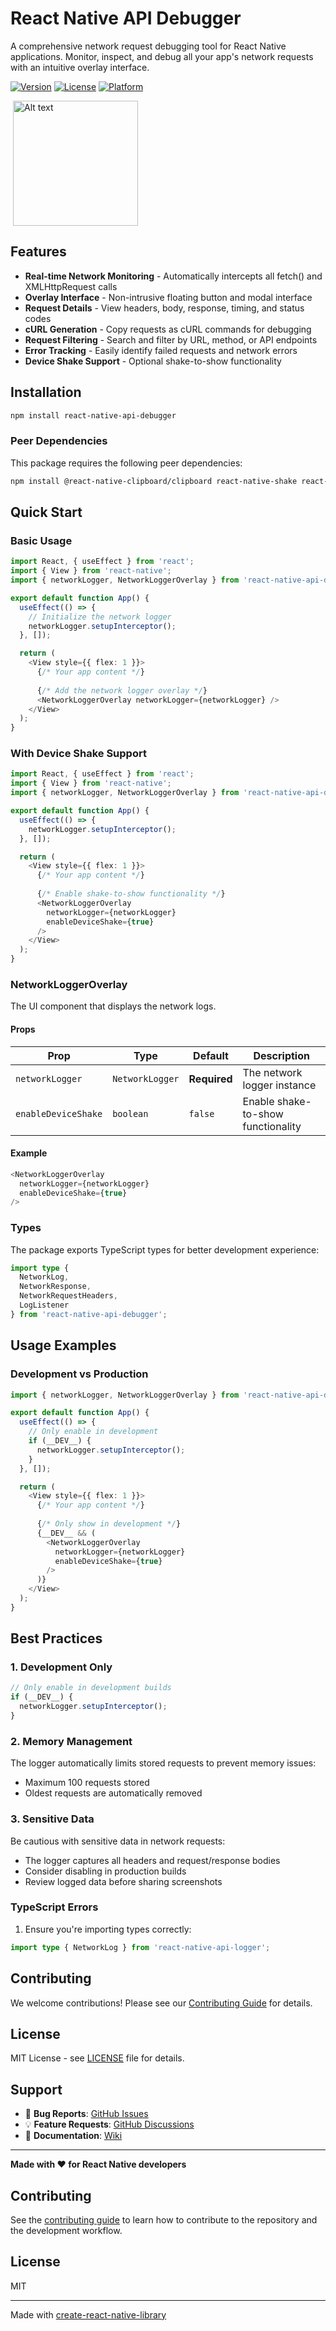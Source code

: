 # React Native API Debugger

A comprehensive network request debugging tool for React Native applications. Monitor, inspect, and debug all your app's network requests with an intuitive overlay interface.

[![Version](https://img.shields.io/npm/v/react-native-api-logger)](https://www.npmjs.com/package/react-native-api-logger)
[![License](https://img.shields.io/npm/l/react-native-api-logger)](https://github.com/your-username/react-native-api-logger/blob/main/LICENSE)
[![Platform](https://img.shields.io/badge/platform-react--native-blue)](https://reactnative.dev/)



<img
  src="/demo/demo_RN_logger.png"
  alt="Alt text"
  title="React Native API Logger"
  style="margin:0 4px; width: 200px"
/>


## Features

- **Real-time Network Monitoring** - Automatically intercepts all fetch() and XMLHttpRequest calls
- **Overlay Interface** - Non-intrusive floating button and modal interface
- **Request Details** - View headers, body, response, timing, and status codes
- **cURL Generation** - Copy requests as cURL commands for debugging
-  **Request Filtering** - Search and filter by URL, method, or API endpoints
- **Error Tracking** - Easily identify failed requests and network errors
- **Device Shake Support** - Optional shake-to-show functionality

## Installation

```bash
npm install react-native-api-debugger
```

### Peer Dependencies

This package requires the following peer dependencies:

```bash
npm install @react-native-clipboard/clipboard react-native-shake react-native-svg
```


## Quick Start

### Basic Usage

```typescript
import React, { useEffect } from 'react';
import { View } from 'react-native';
import { networkLogger, NetworkLoggerOverlay } from 'react-native-api-debugger';

export default function App() {
  useEffect(() => {
    // Initialize the network logger
    networkLogger.setupInterceptor();
  }, []);

  return (
    <View style={{ flex: 1 }}>
      {/* Your app content */}
      
      {/* Add the network logger overlay */}
      <NetworkLoggerOverlay networkLogger={networkLogger} />
    </View>
  );
}
```

### With Device Shake Support

```typescript
import React, { useEffect } from 'react';
import { View } from 'react-native';
import { networkLogger, NetworkLoggerOverlay } from 'react-native-api-debugger';

export default function App() {
  useEffect(() => {
    networkLogger.setupInterceptor();
  }, []);

  return (
    <View style={{ flex: 1 }}>
      {/* Your app content */}
      
      {/* Enable shake-to-show functionality */}
      <NetworkLoggerOverlay 
        networkLogger={networkLogger} 
        enableDeviceShake={true}
      />
    </View>
  );
}
```


### NetworkLoggerOverlay

The UI component that displays the network logs.

#### Props

| Prop | Type | Default | Description |
|------|------|---------|-------------|
| `networkLogger` | `NetworkLogger` | **Required** | The network logger instance |
| `enableDeviceShake` | `boolean` | `false` | Enable shake-to-show functionality |

#### Example

```typescript
<NetworkLoggerOverlay 
  networkLogger={networkLogger}
  enableDeviceShake={true}
/>
```

### Types

The package exports TypeScript types for better development experience:

```typescript
import type { 
  NetworkLog, 
  NetworkResponse, 
  NetworkRequestHeaders,
  LogListener 
} from 'react-native-api-debugger';
```

## Usage Examples

### Development vs Production

```typescript
import { networkLogger, NetworkLoggerOverlay } from 'react-native-api-debugger';

export default function App() {
  useEffect(() => {
    // Only enable in development
    if (__DEV__) {
      networkLogger.setupInterceptor();
    }
  }, []);

  return (
    <View style={{ flex: 1 }}>
      {/* Your app content */}
      
      {/* Only show in development */}
      {__DEV__ && (
        <NetworkLoggerOverlay 
          networkLogger={networkLogger}
          enableDeviceShake={true}
        />
      )}
    </View>
  );
}
```

## Best Practices

### 1. Development Only

```typescript
// Only enable in development builds
if (__DEV__) {
  networkLogger.setupInterceptor();
}
```

### 2. Memory Management

The logger automatically limits stored requests to prevent memory issues:
- Maximum 100 requests stored
- Oldest requests are automatically removed

### 3. Sensitive Data

Be cautious with sensitive data in network requests:
- The logger captures all headers and request/response bodies
- Consider disabling in production builds
- Review logged data before sharing screenshots


### TypeScript Errors

1. Ensure you're importing types correctly:
```typescript
import type { NetworkLog } from 'react-native-api-logger';
```

## Contributing

We welcome contributions! Please see our [Contributing Guide](CONTRIBUTING.md) for details.

## License

MIT License - see [LICENSE](LICENSE) file for details.

## Support

- 🐛 **Bug Reports**: [GitHub Issues](https://github.com/your-username/react-native-api-logger/issues)
- 💡 **Feature Requests**: [GitHub Discussions](https://github.com/your-username/react-native-api-logger/discussions)
- 📖 **Documentation**: [Wiki](https://github.com/your-username/react-native-api-logger/wiki)

---

**Made with ❤️ for React Native developers**

## Contributing

See the [contributing guide](CONTRIBUTING.md) to learn how to contribute to the repository and the development workflow.

## License

MIT

---

Made with [create-react-native-library](https://github.com/callstack/react-native-builder-bob)
